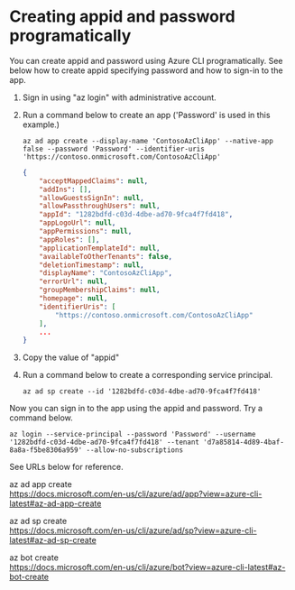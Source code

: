 # Creating appid and password programatically

You can create appid and password using Azure CLI programatically. See below how to create appid specifying password and how to sign-in to the app.

1. Sign in using "az login" with administrative account.
2. Run a command below to create an app ('Password' is used in this example.)

    ```text
    az ad app create --display-name 'ContosoAzCliApp' --native-app false --password 'Password' --identifier-uris 'https://contoso.onmicrosoft.com/ContosoAzCliApp'
    ```

    ```json
    {
        "acceptMappedClaims": null,
        "addIns": [],
        "allowGuestsSignIn": null,
        "allowPassthroughUsers": null,
        "appId": "1282bdfd-c03d-4dbe-ad70-9fca4f7fd418",
        "appLogoUrl": null,
        "appPermissions": null,
        "appRoles": [],
        "applicationTemplateId": null,
        "availableToOtherTenants": false,
        "deletionTimestamp": null,
        "displayName": "ContosoAzCliApp",
        "errorUrl": null,
        "groupMembershipClaims": null,
        "homepage": null,
        "identifierUris": [
            "https://contoso.onmicrosoft.com/ContosoAzCliApp"
        ],
        ...
    }
    ```

3. Copy the value of "appid"
4. Run a command below to create a corresponding service principal.

    ```text
    az ad sp create --id '1282bdfd-c03d-4dbe-ad70-9fca4f7fd418'
    ```

Now you can sign in to the app using the appid and password. Try a command below.

```text
az login --service-principal --password 'Password' --username '1282bdfd-c03d-4dbe-ad70-9fca4f7fd418' --tenant 'd7a85814-4d89-4baf-8a8a-f5be8306a959' --allow-no-subscriptions
```

See URLs below for reference.

az ad app create  
<https://docs.microsoft.com/en-us/cli/azure/ad/app?view=azure-cli-latest#az-ad-app-create>

az ad sp create  
<https://docs.microsoft.com/en-us/cli/azure/ad/sp?view=azure-cli-latest#az-ad-sp-create>

az bot create  
<https://docs.microsoft.com/en-us/cli/azure/bot?view=azure-cli-latest#az-bot-create>
